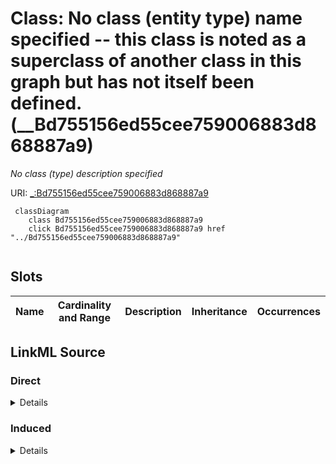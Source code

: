 

# Class: No class (entity type) name specified -- this class is noted as a superclass of another class in this graph but has not itself been defined. (__Bd755156ed55cee759006883d868887a9)


_No class (type) description specified_







URI: [_:Bd755156ed55cee759006883d868887a9](_:Bd755156ed55cee759006883d868887a9)






```mermaid
 classDiagram
    class Bd755156ed55cee759006883d868887a9
    click Bd755156ed55cee759006883d868887a9 href "../Bd755156ed55cee759006883d868887a9"
      
```




<!-- no inheritance hierarchy -->


## Slots

| Name | Cardinality and Range | Description | Inheritance | Occurrences |
| ---  | --- | --- | --- | --- |














## LinkML Source

<!-- TODO: investigate https://stackoverflow.com/questions/37606292/how-to-create-tabbed-code-blocks-in-mkdocs-or-sphinx -->

### Direct

<details>

```yaml
name: __Bd755156ed55cee759006883d868887a9
conforms_to: No schema conformance document specified
description: No class (type) description specified
title: No class (entity type) name specified -- this class is noted as a superclass
  of another class in this graph but has not itself been defined.
from_schema: sawgraph-kg
rank: 1000
class_uri: _:Bd755156ed55cee759006883d868887a9

```
</details>

### Induced

<details>

```yaml
name: __Bd755156ed55cee759006883d868887a9
conforms_to: No schema conformance document specified
description: No class (type) description specified
title: No class (entity type) name specified -- this class is noted as a superclass
  of another class in this graph but has not itself been defined.
from_schema: sawgraph-kg
rank: 1000
class_uri: _:Bd755156ed55cee759006883d868887a9

```
</details>